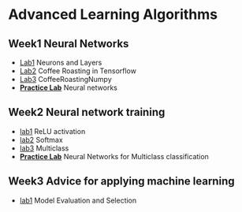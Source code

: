 # Advanced Learning Algorithms

## Week1 Neural Networks

- [Lab1](./week1/lab1.ipynb) Neurons and Layers
- [Lab2](./week1/lab2.ipynb) Coffee Roasting in Tensorflow
- [Lab3](./week1/lab3.ipynb) CoffeeRoastingNumpy
- [**Practice Lab**](./week1/lab.ipynb) Neural networks

## Week2 Neural network training

- [lab1](./week2/lab1.ipynb) ReLU activation
- [lab2](./week2/lab2.ipynb) Softmax
- [lab3](./week2/lab3.ipynb) Multiclass
- [**Practice Lab**]() Neural Networks for Multiclass classification

## Week3 Advice for applying machine learning

- [lab1](./week3/lab1.ipynb) Model Evaluation and Selection
